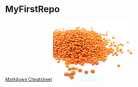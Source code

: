 # MyFirstRepo


[Markdown Cheatsheet](https://www.markdownguide.org/cheat-sheet/)
![yea](https://github.com/lmcmind85/MyFirstRepo/blob/master/download.jpeg?raw=true)
